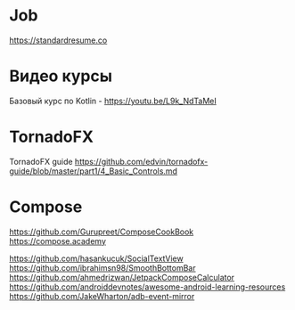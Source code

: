 # Job
https://standardresume.co

# Видео курсы
Базовый курс по Kotlin - https://youtu.be/L9k_NdTaMeI

# TornadoFX
TornadoFX guide https://github.com/edvin/tornadofx-guide/blob/master/part1/4_Basic_Controls.md

# Compose
https://github.com/Gurupreet/ComposeCookBook  
https://compose.academy

https://github.com/hasankucuk/SocialTextView
https://github.com/ibrahimsn98/SmoothBottomBar
https://github.com/ahmedrizwan/JetpackComposeCalculator
https://github.com/androiddevnotes/awesome-android-learning-resources
https://github.com/JakeWharton/adb-event-mirror